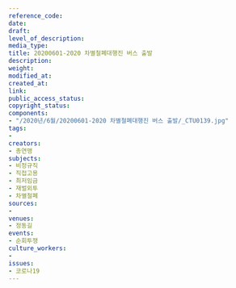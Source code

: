 ```yaml
---
reference_code: 
date: 
draft: 
level_of_description: 
media_type: 
title: 20200601-2020 차별철폐대행진 버스 출발
description: 
weight: 
modified_at: 
created_at: 
link: 
public_access_status: 
copyright_status: 
components:
- "/2020년/6월/20200601-2020 차별철폐대행진 버스 출발/_CTU0139.jpg"
tags:
- 
creators:
- 총연맹
subjects:
- 비정규직
- 직접고용
- 최저임금
- 재벌외투
- 차별철폐
sources:
- 
venues:
- 정동길
events:
- 순회투쟁
culture_workers:
- 
issues:
- 코로나19
---
```

